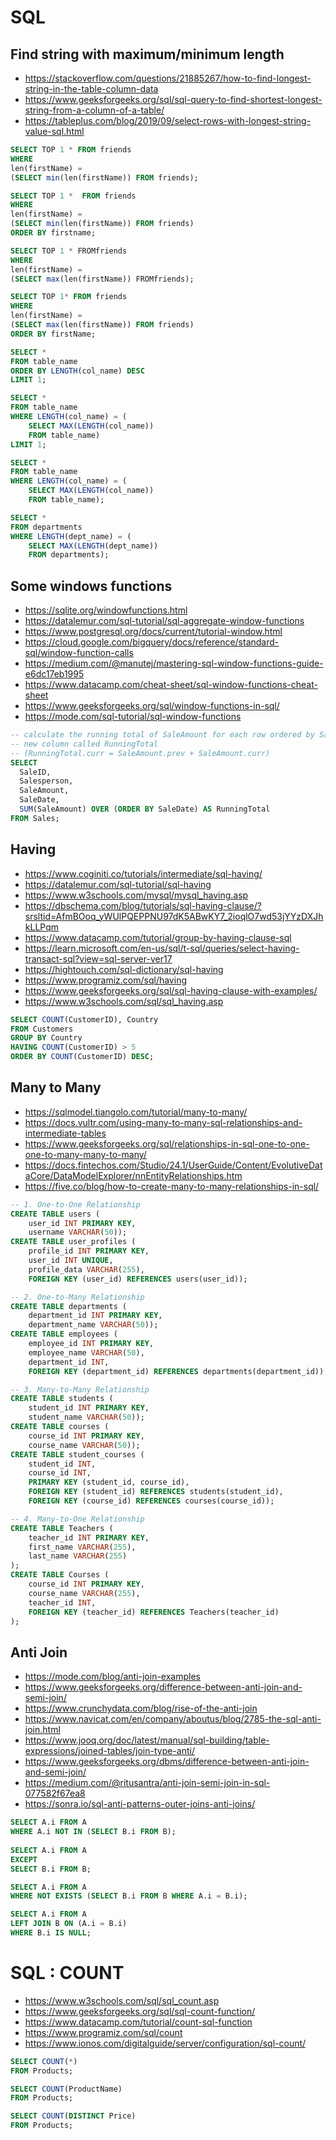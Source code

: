 # SQL

## Find string with maximum/minimum length

- https://stackoverflow.com/questions/21885267/how-to-find-longest-string-in-the-table-column-data
- https://www.geeksforgeeks.org/sql/sql-query-to-find-shortest-longest-string-from-a-column-of-a-table/
- https://tableplus.com/blog/2019/09/select-rows-with-longest-string-value-sql.html

```sql
SELECT TOP 1 * FROM friends
WHERE
len(firstName) = 
(SELECT min(len(firstName)) FROM friends);

SELECT TOP 1 *  FROM friends
WHERE
len(firstName) = 
(SELECT min(len(firstName)) FROM friends)
ORDER BY firstname;

SELECT TOP 1 * FROMfriends
WHERE
len(firstName) = 
(SELECT max(len(firstName)) FROMfriends);

SELECT TOP 1* FROM friends
WHERE
len(firstName) = 
(SELECT max(len(firstName)) FROM friends) 
ORDER BY firstName;

SELECT *
FROM table_name
ORDER BY LENGTH(col_name) DESC
LIMIT 1;

SELECT *
FROM table_name
WHERE LENGTH(col_name) = (
	SELECT MAX(LENGTH(col_name))
	FROM table_name)
LIMIT 1;

SELECT *
FROM table_name
WHERE LENGTH(col_name) = (
	SELECT MAX(LENGTH(col_name))
	FROM table_name);

SELECT *
FROM departments
WHERE LENGTH(dept_name) = (
	SELECT MAX(LENGTH(dept_name))
	FROM departments);
```

## Some windows functions

- https://sqlite.org/windowfunctions.html
- https://datalemur.com/sql-tutorial/sql-aggregate-window-functions
- https://www.postgresql.org/docs/current/tutorial-window.html
- https://cloud.google.com/bigquery/docs/reference/standard-sql/window-function-calls
- https://medium.com/@manutej/mastering-sql-window-functions-guide-e6dc17eb1995
- https://www.datacamp.com/cheat-sheet/sql-window-functions-cheat-sheet
- https://www.geeksforgeeks.org/sql/window-functions-in-sql/
- https://mode.com/sql-tutorial/sql-window-functions

```sql
-- calculate the running total of SaleAmount for each row ordered by SaleDate
-- new column called RunningTotal
-- (RunningTotal.curr = SaleAmount.prev + SaleAmount.curr)
SELECT 
  SaleID, 
  Salesperson, 
  SaleAmount, 
  SaleDate, 
  SUM(SaleAmount) OVER (ORDER BY SaleDate) AS RunningTotal
FROM Sales;
```

## Having

- https://www.coginiti.co/tutorials/intermediate/sql-having/
- https://datalemur.com/sql-tutorial/sql-having
- https://www.w3schools.com/mysql/mysql_having.asp
- https://dbschema.com/blog/tutorials/sql-having-clause/?srsltid=AfmBOoq_yWUlPQEPPNU97dK5ABwKY7_2ioqlO7wd53jYYzDXJhkLLPqm
- https://www.datacamp.com/tutorial/group-by-having-clause-sql
- https://learn.microsoft.com/en-us/sql/t-sql/queries/select-having-transact-sql?view=sql-server-ver17
- https://hightouch.com/sql-dictionary/sql-having
- https://www.programiz.com/sql/having
- https://www.geeksforgeeks.org/sql/sql-having-clause-with-examples/
- https://www.w3schools.com/sql/sql_having.asp

```sql
SELECT COUNT(CustomerID), Country
FROM Customers
GROUP BY Country
HAVING COUNT(CustomerID) > 5
ORDER BY COUNT(CustomerID) DESC;
```

## Many to Many

- https://sqlmodel.tiangolo.com/tutorial/many-to-many/
- https://docs.vultr.com/using-many-to-many-sql-relationships-and-intermediate-tables
- https://www.geeksforgeeks.org/sql/relationships-in-sql-one-to-one-one-to-many-many-to-many/
- https://docs.fintechos.com/Studio/24.1/UserGuide/Content/EvolutiveDataCore/DataModelExplorer/nnEntityRelationships.htm
- https://five.co/blog/how-to-create-many-to-many-relationships-in-sql/

```sql
-- 1. One-to-One Relationship
CREATE TABLE users (
    user_id INT PRIMARY KEY,
    username VARCHAR(50));
CREATE TABLE user_profiles (
    profile_id INT PRIMARY KEY,
    user_id INT UNIQUE,
    profile_data VARCHAR(255),
    FOREIGN KEY (user_id) REFERENCES users(user_id));

-- 2. One-to-Many Relationship
CREATE TABLE departments (
    department_id INT PRIMARY KEY,
    department_name VARCHAR(50));
CREATE TABLE employees (
    employee_id INT PRIMARY KEY,
    employee_name VARCHAR(50),
    department_id INT,
    FOREIGN KEY (department_id) REFERENCES departments(department_id));

-- 3. Many-to-Many Relationship
CREATE TABLE students (
    student_id INT PRIMARY KEY,
    student_name VARCHAR(50));
CREATE TABLE courses (
    course_id INT PRIMARY KEY,
    course_name VARCHAR(50));
CREATE TABLE student_courses (
    student_id INT,
    course_id INT,
    PRIMARY KEY (student_id, course_id),
    FOREIGN KEY (student_id) REFERENCES students(student_id),
    FOREIGN KEY (course_id) REFERENCES courses(course_id));

-- 4. Many-to-One Relationship
CREATE TABLE Teachers (
    teacher_id INT PRIMARY KEY,
    first_name VARCHAR(255),
    last_name VARCHAR(255)
);
CREATE TABLE Courses (
    course_id INT PRIMARY KEY,
    course_name VARCHAR(255),
    teacher_id INT,
    FOREIGN KEY (teacher_id) REFERENCES Teachers(teacher_id)
);
```

## Anti Join

- https://mode.com/blog/anti-join-examples
- https://www.geeksforgeeks.org/difference-between-anti-join-and-semi-join/
- https://www.crunchydata.com/blog/rise-of-the-anti-join
- https://www.navicat.com/en/company/aboutus/blog/2785-the-sql-anti-join.html
- https://www.jooq.org/doc/latest/manual/sql-building/table-expressions/joined-tables/join-type-anti/
- https://www.geeksforgeeks.org/dbms/difference-between-anti-join-and-semi-join/
- https://medium.com/@ritusantra/anti-join-semi-join-in-sql-077582f67ea8
- https://sonra.io/sql-anti-patterns-outer-joins-anti-joins/

```sql
SELECT A.i FROM A
WHERE A.i NOT IN (SELECT B.i FROM B);
  
SELECT A.i FROM A
EXCEPT
SELECT B.i FROM B;

SELECT A.i FROM A
WHERE NOT EXISTS (SELECT B.i FROM B WHERE A.i = B.i);

SELECT A.i FROM A
LEFT JOIN B ON (A.i = B.i)
WHERE B.i IS NULL;
```

# SQL : COUNT

- https://www.w3schools.com/sql/sql_count.asp
- https://www.geeksforgeeks.org/sql/sql-count-function/
- https://www.datacamp.com/tutorial/count-sql-function
- https://www.programiz.com/sql/count
- https://www.ionos.com/digitalguide/server/configuration/sql-count/

```sql
SELECT COUNT(*)
FROM Products;

SELECT COUNT(ProductName)
FROM Products;

SELECT COUNT(DISTINCT Price)
FROM Products;
```








